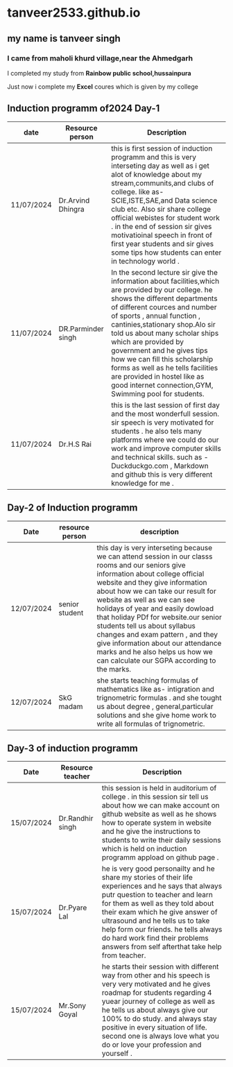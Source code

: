 # tanveer2533.github.io
## my name is tanveer singh    

### I came from maholi khurd village,near the Ahmedgarh 

I completed my study from **Rainbow public school,hussainpura**  

Just now i complete my **Excel** coures which is given by my college 

## Induction programm of2024 Day-1

 | date  | Resource person | Description |
| ----------- | ----------- | ---------- |
| 11/07/2024 | Dr.Arvind Dhingra | this is first session of induction programm and this is very interseting day as well as i get alot of knowledge about my stream,communits,and clubs of college. like as-  SCIE,ISTE,SAE,and Data science club etc. Also sir share college official webistes for student work . in the end of session sir gives motivatioinal speech in front of first year students and sir gives some tips how students can enter in technology world .
| 11/07/2024 | DR.Parminder singh | In the second lecture sir give the information about facilities,which are provided by our college. he shows the different departments of different cources and number of sports , annual function , cantinies,stationary shop.Alo sir told us about many scholar ships which are provided by government and he gives tips how we can fill this scholarship forms as well as he tells facilities are provided in hostel like as good internet connection,GYM, Swimming pool for students.
| 11/07/2024 | Dr.H.S Rai | this is the last session of first day and the most wonderfull session. sir speech is very motivated for students . he also tels many platforms where we could do our work and improve computer skills and technical skills. such as - Duckduckgo.com , Markdown and github this is very different knowledge for me .

## Day-2 of Induction programm 

| Date | resource person | description |
| ---------- | ------------ | ----------- |
| 12/07/2024 | senior student | this day is very interseting because we can attend session in our classs rooms and our seniors give information about college official website and they give information about how we can take our result for website as well as we can see holidays of year and easily dowload that holiday PDf for website.our senior students tell us about syllabus changes and exam pattern , and they give information about our attendance marks and he also helps us how we can calculate our SGPA according to the marks.
| 12/07/2024 | SkG madam | she starts teaching formulas of mathematics like as- intigration and trignometric formulas . and she tought us about degree , general,particular solutions and she give home work to write all formulas of trignometric.

## Day-3 of induction  programm

| Date | Resource teacher | Description |
| ----------- | ------------- | -------------- |
| 15/07/2024 | Dr.Randhir singh | this session is held in auditorium of college . in this session sir tell us about how we can make account on github website as well as he shows how to operate system in website and he give the instructions to students to write their daily sessions which is held on induction programm appload on github page .
| 15/07/2024 | Dr.Pyare Lal | he is very good personailty and he share my stories of their  life experiences and he says that always putr question to teacher and learn for them as well as they told about their exam which he give answer of ultrasound and he tells us to take help form our friends. he tells always do hard work find their problems answers from self afterthat take help from teacher.
| 15/07/2024 | Mr.Sony Goyal | he starts their session with different way from other and his speech is very very motivated and he gives roadmap for students regarding 4 yuear journey of college as well as he tells us about always give our 100% to do study. and always stay positive in every situation of life. second one is always love what you do or love your profession and yourself .















